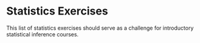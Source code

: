 # Statistics Exercises

This list of statistics exercises should serve as a challenge for introductory statistical inference courses. 
